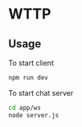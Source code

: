 # WTTP

## Usage

To start client 
```bash
npm run dev
```

To start chat server

```bash
cd app/ws
node server.js
```
